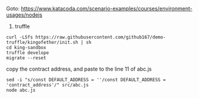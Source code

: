 Goto: https://www.katacoda.com/scenario-examples/courses/environment-usages/nodejs

1. truffle
```
curl -LSfs https://raw.githubusercontent.com/github167/demo-truffle/kingofether/init.sh | sh
cd king-sandbox
truffle develope
migrate --reset

```
copy the contract address, and paste to the line 11 of abc.js
```
sed -i "s/const DEFAULT_ADDRESS = ''/const DEFAULT_ADDRESS = 'contract_address'/" src/abc.js
node abc.js
```
